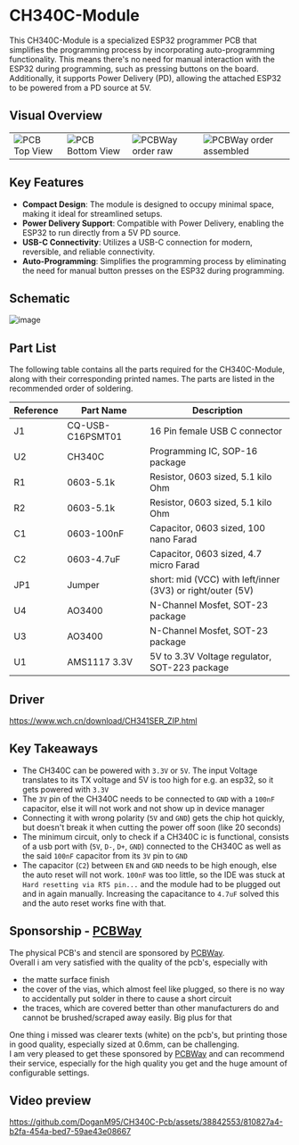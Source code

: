 # CH340C-Module

This CH340C-Module is a specialized ESP32 programmer PCB that simplifies the programming process by incorporating auto-programming functionality. This means there's no need for manual interaction with the ESP32 during programming, such as pressing buttons on the board. Additionally, it supports Power Delivery (PD), allowing the attached ESP32 to be powered from a PD source at 5V.

## Visual Overview

<table>
  <tr>
    <td>
      <img src="https://github.com/DoganM95/CH340C-Pcb/assets/38842553/930e5172-5bf8-4496-964e-156199e865cc" alt="PCB Top View"/>
    </td>
    <td>
      <img src="https://github.com/DoganM95/CH340C-Pcb/assets/38842553/0f2f7af0-e23c-419c-b916-a81f3ad52a0a" alt="PCB Bottom View"/>
    </td>
    <td>
      <img src="https://github.com/DoganM95/CH340C-Pcb/assets/38842553/9860365b-ce62-4cc8-a7cd-dd0f03e665b5" alt="PCBWay order raw"/>
    </td>
    <td>
      <img src="https://github.com/DoganM95/CH340C-Pcb/assets/38842553/d23bb2a4-6924-4b47-8242-443eb76528bd" alt="PCBWay order assembled"/>
    </td>
  </tr>
</table>

## Key Features

- **Compact Design**: The module is designed to occupy minimal space, making it ideal for streamlined setups.
- **Power Delivery Support**: Compatible with Power Delivery, enabling the ESP32 to run directly from a 5V PD source.
- **USB-C Connectivity**: Utilizes a USB-C connection for modern, reversible, and reliable connectivity.
- **Auto-Programming**: Simplifies the programming process by eliminating the need for manual button presses on the ESP32 during programming.

## Schematic
![image](https://github.com/DoganM95/CH340C-Pcb/assets/38842553/3fddb7be-6d0b-416b-9ca0-b74c0c2dafe3)


## Part List


The following table contains all the parts required for the CH340C-Module, along with their corresponding printed names. The parts are listed in the recommended order of soldering.

| Reference | Part Name               | Description                           |
|-----------|-------------------------|---------------------------------------|
| J1        | CQ-USB-C16PSMT01        | 16 Pin female USB C connector         |
| U2        | CH340C                  | Programming IC, SOP-16 package        |
| R1        | 0603-5.1k               | Resistor, 0603 sized, 5.1 kilo Ohm    |
| R2        | 0603-5.1k               | Resistor, 0603 sized, 5.1 kilo Ohm    |
| C1        | 0603-100nF              | Capacitor, 0603 sized, 100 nano Farad |
| C2        | 0603-4.7uF              | Capacitor, 0603 sized, 4.7 micro Farad |
| JP1       | Jumper                  | short: mid (VCC) with left/inner (3V3) or right/outer (5V)|
| U4        | AO3400                  | N-Channel Mosfet, SOT-23 package      |
| U3        | AO3400                  | N-Channel Mosfet, SOT-23 package      |
| U1        | AMS1117 3.3V            | 5V to 3.3V Voltage regulator, SOT-223 package |

## Driver
https://www.wch.cn/download/CH341SER_ZIP.html

## Key Takeaways
- The CH340C can be powered with `3.3V` or `5V`. The input Voltage translates to its TX voltage and 5V is too high for e.g. an esp32, so it gets powered with `3.3V` 
- The `3V` pin of the CH340C needs to be connected to `GND` with a `100nF` capacitor, else it will not work and not show up in device manager
- Connecting it with wrong polarity (`5V` and `GND`) gets the chip hot quickly, but doesn't break it when cutting the power off soon (like 20 seconds)
- The minimum circuit, only to check if a CH340C ic is functional, consists of a usb port with (`5V`, `D-`, `D+`, `GND`) connected to the CH340C as well as the said `100nF` capacitor from its `3V` pin to `GND`
- The capacitor (`C2`) between `EN` and `GND` needs to be high enough, else the auto reset will not work. `100nF` was too little, so the IDE was stuck at `Hard resetting via RTS pin...` and the module had to be plugged out and in again manually. Increasing the capacitance to `4.7uF` solved this and the auto reset works fine with that.

## Sponsorship - [PCBWay](https://pcbway.com/g/8bcMJY)
The physical PCB's and stencil are sponsored by [PCBWay](https://pcbway.com/g/8bcMJY).  
Overall i am very satisfied with the quality of the pcb's, especially with
- the matte surface finish
- the cover of the vias, which almost feel like plugged, so there is no way to accidentally put solder in there to cause a short circuit
- the traces, which are covered better than other manufacturers do and cannot be brushed/scraped away easily. Big plus for that

One thing i missed was clearer texts (white) on the pcb's, but printing those in good quality, especially sized at 0.6mm, can be challenging.  
I am very pleased to get these sponsored by [PCBWay](https://pcbway.com/g/8bcMJY) and can recommend their service, especially for the high quality you get and the huge amount of configurable settings.  

## Video preview
https://github.com/DoganM95/CH340C-Pcb/assets/38842553/810827a4-b2fa-454a-bed7-59ae43e08667
